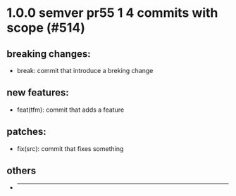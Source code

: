 # 1.0.0 semver pr55 1 4 commits with scope (#514)

## breaking changes:
* break: commit that introduce a breking change
## new features:
* feat(tfm): commit that adds a feature
## patches:
* fix(src): commit that fixes something
## others
* ---------

